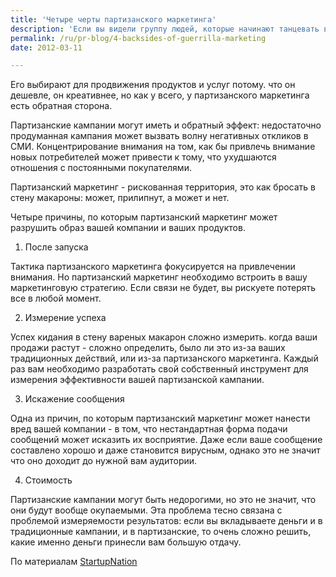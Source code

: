 ```yaml
---
title: 'Четыре черты партизанского маркетинга'
description: 'Если вы видели группу людей, которые начинают танцевать в молле, стикеры, которыми покрыты все поверхности в одном из районов города, или видите нестандартный дизайн витрины магазина или инсталляцию на углу улицы - вы видите партизанский маркетинг.'
permalink: /ru/pr-blog/4-backsides-of-guerrilla-marketing
date: 2012-03-11

---
```


Его выбирают для продвижения продуктов и услуг потому. что он дешевле, он креативнее, но как у всего, у партизанского маркетинга есть обратная сторона.

Партизанские кампании могут иметь и обратный эффект: недостаточно продуманная кампания может вызвать волну негативных откликов в СМИ. Концентрирование внимания на том, как бы привлечь внимание новых потребителей может привести к тому, что ухудшаются отношения с постоянными покупателями.

Партизанский маркетинг - рискованная территория, это как бросать в стену макароны: может, прилипнут, а может и нет.

Четыре причины, по которым партизанский маркетинг может разрушить образ вашей компании и ваших продуктов.

1. После запуска

Тактика партизанского маркетинга фокусируется на привлечении внимания. Но партизанский маркетинг необходимо встроить в вашу маркетинговую стратегию. Если связи не будет, вы рискуете потерять все в любой момент.

2. Измерение успеха

Успех кидания в стену вареных макарон сложно измерить. когда ваши продажи растут - сложно определить, было ли это из-за ваших традиционных действий, или из-за партизанского маркетинга. Каждый раз вам необходимо разработать свой собственный инструмент для измерения эффективности вашей партизанской кампании.

3. Искажение сообщения

Одна из причин, по которым партизанский маркетинг может нанести вред вашей компании - в том, что нестандартная форма подачи сообщений может исказить их восприятие. Даже если ваше сообщение составлено хорошо и даже становится вирусным, однако это не значит что оно доходит до нужной вам аудитории.

4. Стоимость

Партизанские кампании могут быть недорогими, но это не значит, что они будут вообще окупаемыми. Эта проблема тесно связана с проблемой измеряемости результатов: если вы вкладываете деньги и в традиционные кампании, и в партизанские, то очень сложно решить, какие именно деньги принесли вам большую отдачу.

По материалам <a href="https://www.startupnation.com/business-blogs/index.php/2012/02/25/the-downside-of-guerrilla-marketing-four-things-you-need-to-know/">StartupNation</a>

